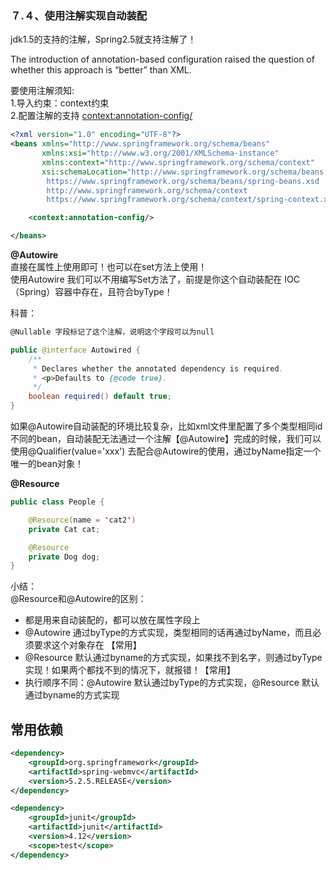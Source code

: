 ### ７.４、使用注解实现自动装配

jdk1.5的支持的注解，Spring2.5就支持注解了！

The introduction of annotation-based configuration raised the question of whether this approach is “better” than XML.

要使用注解须知:  
1.导入约束：context约束  
2.配置注解的支持 <context:annotation-config/>

```xml
<?xml version="1.0" encoding="UTF-8"?>
<beans xmlns="http://www.springframework.org/schema/beans"
       xmlns:xsi="http://www.w3.org/2001/XMLSchema-instance"
       xmlns:context="http://www.springframework.org/schema/context"
       xsi:schemaLocation="http://www.springframework.org/schema/beans
        https://www.springframework.org/schema/beans/spring-beans.xsd
        http://www.springframework.org/schema/context
        https://www.springframework.org/schema/context/spring-context.xsd">

    <context:annotation-config/>

</beans>
```

**@Autowire**  
直接在属性上使用即可！也可以在set方法上使用！  
使用Autowire 我们可以不用编写Set方法了，前提是你这个自动装配在 IOC（Spring）容器中存在，且符合byType！

科普：

```xml
@Nullable 字段标记了这个注解，说明这个字段可以为null
```

```java
public @interface Autowired {
    /**
     * Declares whether the annotated dependency is required.
     * <p>Defaults to {@code true}.
     */
    boolean required() default true;
}

```

如果@Autowire自动装配的环境比较复杂，比如xml文件里配置了多个类型相同id不同的bean，自动装配无法通过一个注解【@Autowire】完成的时候，我们可以使用@Qualifier(value='xxx')
去配合@Autowire的使用，通过byName指定一个唯一的bean对象！

**@Resource**

```java
public class People {

    @Resource(name = 'cat2')
    private Cat cat;

    @Resource
    private Dog dog;
}
```

小结：  
@Resource和@Autowire的区别：

* 都是用来自动装配的，都可以放在属性字段上
* @Autowire 通过byType的方式实现，类型相同的话再通过byName，而且必须要求这个对象存在 【常用】
* @Resource 默认通过byname的方式实现，如果找不到名字，则通过byType实现！如果两个都找不到的情况下，就报错！【常用】
* 执行顺序不同：@Autowire 默认通过byType的方式实现，@Resource 默认通过byname的方式实现

## 常用依赖

```xml
<dependency>
    <groupId>org.springframework</groupId>
    <artifactId>spring-webmvc</artifactId>
    <version>5.2.5.RELEASE</version>
</dependency>

<dependency>
    <groupId>junit</groupId>
    <artifactId>junit</artifactId>
    <version>4.12</version>
    <scope>test</scope>
</dependency>
```